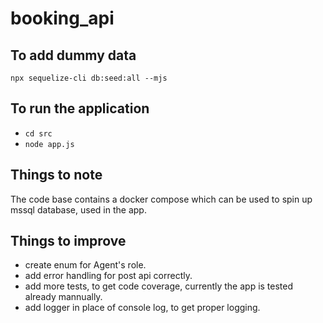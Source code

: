 # booking_api

## To add dummy data
`npx sequelize-cli db:seed:all --mjs`

## To run the application
- `cd src`
- `node app.js`

## Things to note
The code base contains a docker compose which can be used to spin up mssql database, used in the app.

## Things to improve
- create enum for Agent's role.
- add error handling for post api correctly.
- add more tests, to get code coverage, currently the app is tested already mannually.
- add logger in place of console log, to get proper logging.